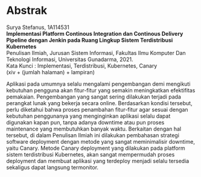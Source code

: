 # Abstrak

Surya Stefanus, 1A114531  
**Implementasi Platform Continous Integration dan Continous Delivery Pipeline dengan Jenkin pada Ruang Lingkup Sistem Terdistribusi Kubernetes**  
Penulisan Ilmiah, Jurusan Sistem Informasi, Fakultas Ilmu Komputer Dan Teknologi Informasi, Universitas Gunadarma, 2021.  
Kata Kunci : Implementasi, Terdistribusi, Kubernetes, Canary  
(xiv + (jumlah halaman) + lampiran)

Aplikasi pada umumnya selalu mengalami pengembangan demi mengikuti kebutuhan pengguna akan fitur-fitur yang semakin meningkatkan efektifitas pemakaian. Pengembangan yang sangat sering dilakukan terjadi pada perangkat lunak yang bekerja secara online. Berdasarkan kondisi tersebut, perlu diketahui bahwa proses penambahan fitur-fitur agar sesuai dengan kebutuhan penggunanya yang menginginkan aplikasi selalu dapat digunakan kapan pun, tanpa adanya downtime atau pun proses maintenance yang membutuhkan banyak waktu. Berkaitan dengan hal tersebut, di dalam Penulisan Ilmiah ini dilakukan pembahasan strategi software deployment dengan metode yang sangat meminimalisir downtime, yaitu Canary. Metode Canary deployment yang dilakukan pada platform sistem terdistribusi Kubernetes, akan sangat mempermudah proses deployment dan membuat aplikasi yang terdeploy menjadi selalu tersedia sekaligus dapat langsung termonitor.